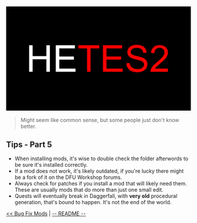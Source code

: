 ![HyperEssentials Branding](https://raw.githubusercontent.com/Biblioklept/hyperessentials/main/img/hetes2.png)

> Might seem like common sense, but some people just don't know better.

## Tips - Part 5

- When installing mods, it's wise to double check the folder afterwords to be sure it's installed correctly.
- If a mod does not work, it's likely outdated, if you're lucky there might be a fork of it on the DFU Workshop forums.
- Always check for patches if you install a mod that will likely need them. These are usually mods that do more than just one small edit.
- Quests will eventually break in Daggerfall, with **very old** procedural generation, that's bound to happen. It's not the end of the world.

[<< Bug Fix Mods](./part3.md) | 
[-- README --](./README.md)

